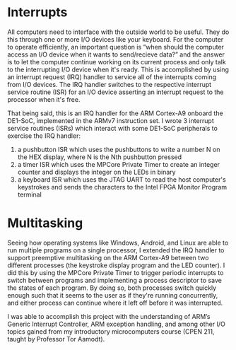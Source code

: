 # Interrupts
All computers need to interface with the outside world to be useful. They do this through one or more I/O devices like your keyboard. For the computer to operate efficiently, an important question is “when should the computer access an I/O device when it wants to send/recieve data?” and the answer is to let the computer continue working on its current process and only talk to the interrupting I/O device when it's ready. This is accomplished by using an interrupt request (IRQ) handler to service all of the interrupts coming from I/O devices. The IRQ handler switches to the respective interrupt service routine (ISR) for an I/O device asserting an interrupt request to the processor when it's free.

That being said, this is an IRQ handler for the ARM Cortex-A9 onboard the DE1-SoC, implemented in the ARMv7 instruction set. I wrote 3 interrupt service routines (ISRs) which interact with some DE1-SoC peripherals to exercise the IRQ handler:
1. a pushbutton ISR which uses the pushbuttons to write a number N on the HEX display, where N is the Nth pushbutton pressed
2. a timer ISR which uses the MPCore Private Timer to create an integer counter and displays the integer on the LEDs in binary
3. a keyboard ISR which uses the JTAG UART to read the host computer's keystrokes and sends the characters to the Intel FPGA Monitor Program terminal

# Multitasking
Seeing how operating systems like Windows, Android, and Linux are able to run multiple programs on a single processor, I extended the IRQ handler to support preemptive multitasking on the ARM Cortex-A9 between two different processes (the keystroke display program and the LED counter). I did this by using the MPCore Private Timer to trigger periodic interrupts to switch between programs and implementing a process descriptor to save the states of each program. By doing so, both processes switch quickly enough such that it seems to the user as if they're running concurrently, and either process can continue where it left off before it was interrupted.

I was able to accomplish this project with the understanding of ARM’s Generic Interrupt Controller, ARM exception handling, and among other I/O topics gained from my introductory microcomputers course (CPEN 211, taught by Professor Tor Aamodt).
